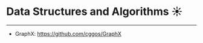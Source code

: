 <!--
 Copyright 2024 Gavin Gao. All rights reserved.
 Use of this source code is governed by a BSD-style
 license that can be found in the LICENSE file.
-->

# Data Structures and Algorithms :sunny:

---

- GraphX: https://github.com/cggos/GraphX
